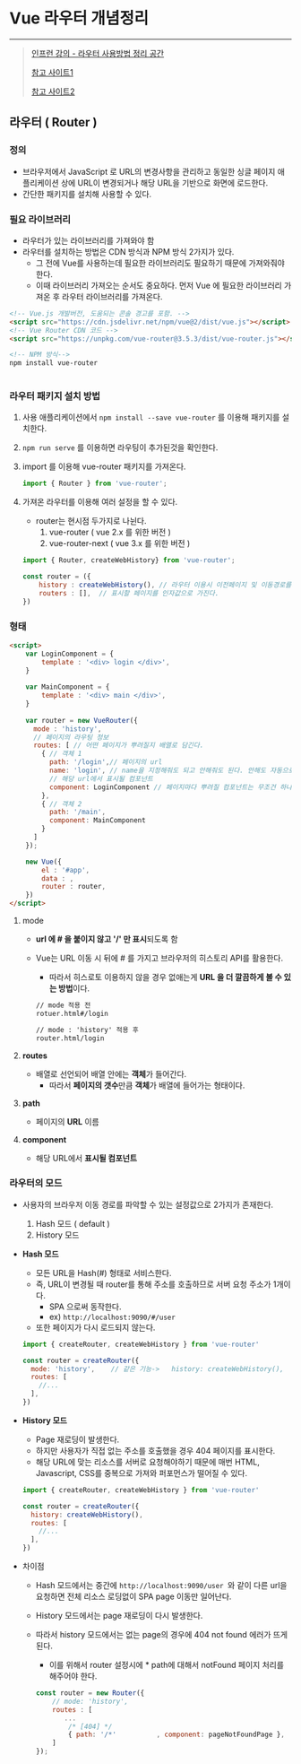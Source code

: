 # Vue 라우터 개념정리 

---

>[인프런 강의 - 라우터 사용방법 정리 공간 ](https://joshua1988.github.io/vue-camp/vue/router.html#%E1%84%87%E1%85%B2-%E1%84%85%E1%85%A1%E1%84%8B%E1%85%AE%E1%84%90%E1%85%A5-%E1%84%89%E1%85%A5%E1%86%AF%E1%84%8E%E1%85%B5)
>
>[참고 사이트1](https://happy-coding-day.tistory.com/entry/Vue-vue-router%EC%97%90%EC%84%9C-Hash-Mode-Vs-History-Mode-%EC%B0%A8%EC%9D%B4%EC%A0%90%EC%9D%80-%EB%AC%B4%EC%97%87%EC%9D%B8%EA%B0%80)
>
>[참고 사이트2](https://router.vuejs-korea.org/ko/guide/essentials/history-mode.html#%ED%95%B4%EC%8B%9C-%EB%AA%A8%EB%93%9C)
>

## 라우터  ( Router )

### 정의

- 브라우저에서 JavaScript 로 URL의 변경사항을 관리하고 동일한 싱글 페이지 애플리케이션 상에 URL이 변경되거나 해당 URL을 기반으로 화면에 로드한다. 
- 간단한 패키지를 설치해 사용할 수 있다. 

### 필요 라이브러리

- 라우터가 있는 라이브러리를 가져와야 함 
- 라우터를 설치하는 방법은 CDN 방식과 NPM 방식 2가지가 있다.
  - 그 전에 Vue를 사용하는데 필요한 라이브러리도 필요하기 때문에 가져와줘야 한다. 
  - 이때 라이브러리 가져오는 순서도 중요하다. 먼저 Vue 에 필요한 라이브러리 가져온 후 라우터 라이브러리를 가져온다. 

```html
<!-- Vue.js 개발버전, 도움되는 콘솔 경고를 포함. -->
<script src="https://cdn.jsdelivr.net/npm/vue@2/dist/vue.js"></script>
<!-- Vue Router CDN 코드 -->
<script src="https://unpkg.com/vue-router@3.5.3/dist/vue-router.js"></script>

<!-- NPM 방식-->
npm install vue-router
 
```

### 라우터 패키지 설치 방법

1. 사용 애플리케이션에서 `npm install --save vue-router` 를 이용해 패키지를 설치한다. 

2. `npm run serve` 를 이용하면 라우팅이 추가된것을 확인한다. 

3. import 를 이용해 vue-router 패키지를 가져온다. 

   ````js
   import { Router } from 'vue-router';
   ````

4.  가져온 라우터를 이용해 여러 설정을 할 수 있다. 

    - router는 현시점 두가지로 나뉜다. 
      1. vue-router ( vue 2.x 를 위한 버전 )
      2. vue-router-next ( vue 3.x 를 위한 버전 )

    ```js
    import { Router, createWebHistory} from 'vue-router';
    
    const router = ({
        history : createWebHistory(), // 라우터 이용시 이전페이지 및 이동경로를 알 수 있다. 
        routers : [],  // 표시할 페이지를 인자값으로 가진다. 
    })
    ```

### 형태

```html
<script>
    var LoginComponent = {
        template : '<div> login </div>',
    }
    
    var MainComponent = {
        template : '<div> main </div>',
    }
    
    var router = new VueRouter({
      mode : 'history',
      // 페이지의 라우팅 정보      
      routes: [ // 어떤 페이지가 뿌려질지 배열로 담긴다. 
        { // 객체 1 
          path: '/login',// 페이지의 url
          name: 'login', // name을 지정해줘도 되고 안해줘도 된다. 안해도 자동으로 됨 
          // 해당 url에서 표시될 컴포넌트
          component: LoginComponent // 페이지마다 뿌려질 컴포넌트는 무조건 하나이기 때문에 components가 아니라 component 이다. 
        }, 
        { // 객체 2
          path: '/main',
          component: MainComponent
        }
      ]
    });

    new Vue({
        el : '#app',
        data : ,
        router : router,
    })
</script>
```

1. mode

   - **url 에 \# 을 붙이지 않고 '/' 만 표시**되도록 함 

   - Vue는 URL 이동 시 뒤에 \# 를 가지고 브라우저의 히스토리 API를 활용한다. 

     - 따라서 히스로토 이용하지 않을 경우 없애는게 **URL 을 더 깔끔하게 볼 수 있는 방법**이다. 

     ```html
     // mode 적용 전 
     rotuer.html#/login
     
     // mode : 'history' 적용 후 
     router.html/login
     ```

2. **routes** 

   - 배열로 선언되어 배열 안에는 **객체**가 들어간다. 
     - 따라서 **페이지의 갯수**만큼 **객체**가 배열에 들어가는 형태이다. 

3. **path**

   - 페이지의 **URL** 이름 

4. **component** 

   - 해당 URL에서 **표시될 컴포넌트** 

### 라우터의 모드 

- 사용자의 브라우저 이동 경로를 파악할 수 있는 설정값으로 2가지가 존재한다. 

  1. Hash 모드 ( default )
  2. History 모드 

- **Hash 모드**

  - 모든 URL을 Hash(#) 형태로 서비스한다. 
  - 즉, URL이 변경될 때 router를 통해 주소를 호출하므로 서버 요청 주소가 1개이다. 
    - SPA 으로써 동작한다. 
    - ex) `http://localhost:9090/#/user`
  - 또한 페이지가 다시 로드되지 않는다. 

  ```js
  import { createRouter, createWebHistory } from 'vue-router'
  
  const router = createRouter({
    mode: 'history',	// 같은 기능->   history: createWebHistory(),
    routes: [
      //...
    ],
  })
  ```

- **History 모드** 

  - Page 재로딩이 발생한다. 
  - 하지만 사용자가 직접 없는 주소를 호출했을 경우 404 페이지를 표시한다. 
  - 해당 URL에 맞는 리소스를 서버로 요청해야하기 때문에 매번 HTML, Javascript, CSS를 중복으로 가져와 퍼포먼스가 떨어질 수 있다. 

  ```js
  import { createRouter, createWebHistory } from 'vue-router'
  
  const router = createRouter({
    history: createWebHistory(),
    routes: [
      //...
    ],
  })
  ```

- 차이점

  - Hash 모드에서는 중간에 `http://localhost:9090/user `와 같이 다른 url을 요청하면 전체 리소스 로딩없이 SPA page 이동만 일어난다.

  - History 모드에서는 page 재로딩이 다시 발생한다.

  - 따라서 history 모드에서는 없는 page의 경우에 404 not found 에러가 뜨게 된다.

    -  이를 위해서 router 설정시에 * path에 대해서 notFound 페이지 처리를 해주어야 한다.

    ```js
    const router = new Router({
        // mode: 'history',
        routes : [
           ...
            /* [404] */
            { path: '/*'          , component: pageNotFoundPage },
        ]
    });
    ```
